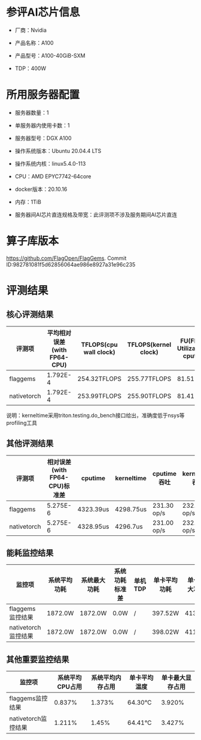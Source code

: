 # 参评AI芯片信息

* 厂商：Nvidia


* 产品名称：A100
* 产品型号：A100-40GiB-SXM
* TDP：400W

# 所用服务器配置

* 服务器数量：1


* 单服务器内使用卡数：1
* 服务器型号：DGX A100
* 操作系统版本：Ubuntu 20.04.4 LTS
* 操作系统内核：linux5.4.0-113
* CPU：AMD EPYC7742-64core
* docker版本：20.10.16
* 内存：1TiB
* 服务器间AI芯片直连规格及带宽：此评测项不涉及服务期间AI芯片直连

# 算子库版本

https://github.com/FlagOpen/FlagGems. Commit ID:982781081f5d62856064ae986e8927a31e96c235

# 评测结果

## 核心评测结果

| 评测项  | 平均相对误差(with FP64-CPU) | TFLOPS(cpu wall clock) | TFLOPS(kernel clock) | FU(FLOPS Utilization)-cputime | FU-kerneltime |
| ---- | -------------- | -------------- | ------------ | ------ | ----- |
| flaggems | 1.792E-4    | 254.32TFLOPS       | 255.77TFLOPS        | 81.51% | 81.98% |
| nativetorch | 1.792E-4    | 253.99TFLOPS       | 255.90TFLOPS      | 81.41%      | 82.02%    |

说明：kerneltime采用triton.testing.do\_bench接口给出，准确度低于nsys等profiling工具

## 其他评测结果

| 评测项  | 相对误差(with FP64-CPU)标准差 | cputime | kerneltime | cputime吞吐 | kerneltime吞吐 | 无预热时延 | 预热后时延 |
| ---- | -------------- | -------------- | ------------ | ------------ | -------------- | -------------- | ------------ |
| flaggems | 5.275E-6    | 4323.39us       | 4298.75us        | 231.30 op/s | 232.63 op/s | 2052473.44 us | 4263.51 us |
| nativetorch | 5.275E-6    | 4328.95us       | 4296.7us        | 231.00 op/s | 232.74 op/s | 5814.00 us | 4458.83 us |

## 能耗监控结果

| 监控项  | 系统平均功耗  | 系统最大功耗  | 系统功耗标准差 | 单机TDP | 单卡平均功耗 | 单卡最大功耗 | 单卡功耗标准差 | 单卡TDP |
| ---- | ------- | ------- | ------- | ----- | ------------ | ------------ | ------------- | ----- |
| flaggems监控结果 | 1872.0W | 1872.0W | 0.0W    | /     | 397.52W       | 413.0W       | 8.25W        | 400W  |
| nativetorch监控结果 | 1872.0W | 1872.0W | 0.0W    | /     | 398.02W       | 411.0W       | 3.3W        | 400W  |

## 其他重要监控结果

| 监控项  | 系统平均CPU占用 | 系统平均内存占用 | 单卡平均温度 | 单卡最大显存占用 |
| ---- | --------- | -------- | ------------ | -------------- |
| flaggems监控结果 | 0.837%    | 1.373%   | 64.30°C      | 3.920%        |
| nativetorch监控结果 | 1.211%    | 1.45%   | 64.41°C      | 3.427%        |
